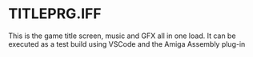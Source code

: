 # TITLEPRG.IFF

This is the game title screen, music and GFX all in one load.
It can be executed as a test build using VSCode and the Amiga Assembly plug-in
